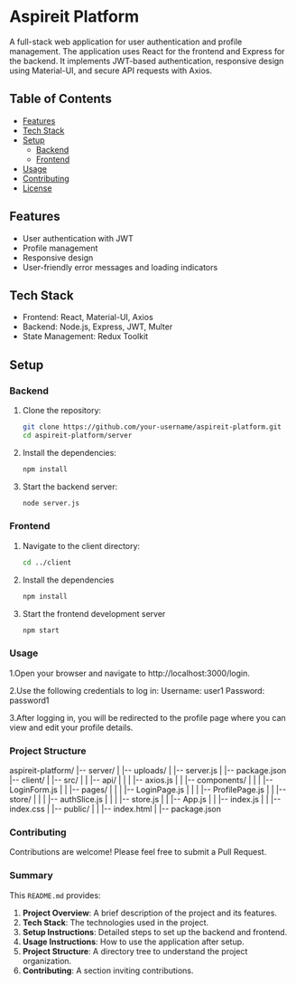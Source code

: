 # Aspireit Platform

A full-stack web application for user authentication and profile management. The application uses React for the frontend and Express for the backend. It implements JWT-based authentication, responsive design using Material-UI, and secure API requests with Axios.

## Table of Contents
- [Features](#features)
- [Tech Stack](#tech-stack)
- [Setup](#setup)
  - [Backend](#backend)
  - [Frontend](#frontend)
- [Usage](#usage)
- [Contributing](#contributing)
- [License](#license)

## Features
- User authentication with JWT
- Profile management
- Responsive design
- User-friendly error messages and loading indicators

## Tech Stack
- Frontend: React, Material-UI, Axios
- Backend: Node.js, Express, JWT, Multer
- State Management: Redux Toolkit

## Setup

### Backend
1. Clone the repository:
   ```bash
   git clone https://github.com/your-username/aspireit-platform.git
   cd aspireit-platform/server

2. Install the dependencies:
   ``` bash
   npm install
   
3. Start the backend server:
   ``` bash
   node server.js

### Frontend
1. Navigate to the client directory:
   ``` bash
   cd ../client

2. Install the dependencies
   ``` bash
   npm install

3. Start the frontend development server
   ``` bash
   npm start

### Usage
1.Open your browser and navigate to http://localhost:3000/login.

2.Use the following credentials to log in:
Username: user1
Password: password1

3.After logging in, you will be redirected to the profile page where you can view and edit your profile details.


### Project Structure
aspireit-platform/
|-- server/
|   |-- uploads/
|   |-- server.js
|   |-- package.json
|-- client/
|   |-- src/
|   |   |-- api/
|   |   |   |-- axios.js
|   |   |-- components/
|   |   |   |-- LoginForm.js
|   |   |-- pages/
|   |   |   |-- LoginPage.js
|   |   |   |-- ProfilePage.js
|   |   |-- store/
|   |   |   |-- authSlice.js
|   |   |   |-- store.js
|   |   |-- App.js
|   |   |-- index.js
|   |   |-- index.css
|   |-- public/
|   |   |-- index.html
|   |-- package.json

### Contributing

Contributions are welcome! Please feel free to submit a Pull Request.

### Summary

This `README.md` provides:

1. **Project Overview**: A brief description of the project and its features.
2. **Tech Stack**: The technologies used in the project.
3. **Setup Instructions**: Detailed steps to set up the backend and frontend.
4. **Usage Instructions**: How to use the application after setup.
5. **Project Structure**: A directory tree to understand the project organization.
6. **Contributing**: A section inviting contributions.





